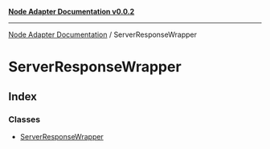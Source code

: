 [**Node Adapter Documentation v0.0.2**](../README.md)

***

[Node Adapter Documentation](../modules.md) / ServerResponseWrapper

# ServerResponseWrapper

## Index

### Classes

- [ServerResponseWrapper](classes/ServerResponseWrapper.md)
